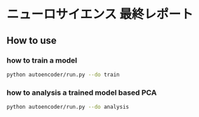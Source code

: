 # ニューロサイエンス 最終レポート
## How to use

### how to train a model
```bash
python autoencoder/run.py --do train
```
### how to analysis a trained model based PCA
```bash
python autoencoder/run.py --do analysis
```  

